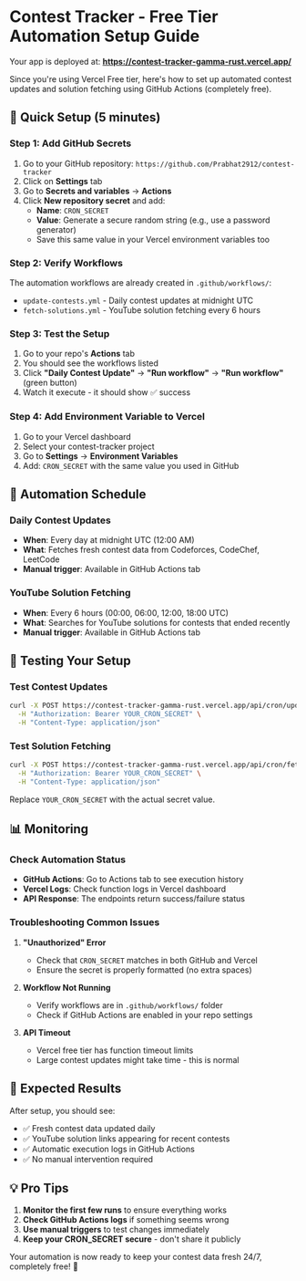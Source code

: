 # Contest Tracker - Free Tier Automation Setup Guide

Your app is deployed at: **https://contest-tracker-gamma-rust.vercel.app/**

Since you're using Vercel Free tier, here's how to set up automated contest updates and solution fetching using GitHub Actions (completely free).

## 🚀 Quick Setup (5 minutes)

### Step 1: Add GitHub Secrets

1. Go to your GitHub repository: `https://github.com/Prabhat2912/contest-tracker`
2. Click on **Settings** tab
3. Go to **Secrets and variables** → **Actions**
4. Click **New repository secret** and add:
   - **Name**: `CRON_SECRET`
   - **Value**: Generate a secure random string (e.g., use a password generator)
   - Save this same value in your Vercel environment variables too

### Step 2: Verify Workflows

The automation workflows are already created in `.github/workflows/`:

- `update-contests.yml` - Daily contest updates at midnight UTC
- `fetch-solutions.yml` - YouTube solution fetching every 6 hours

### Step 3: Test the Setup

1. Go to your repo's **Actions** tab
2. You should see the workflows listed
3. Click **"Daily Contest Update"** → **"Run workflow"** → **"Run workflow"** (green button)
4. Watch it execute - it should show ✅ success

### Step 4: Add Environment Variable to Vercel

1. Go to your Vercel dashboard
2. Select your contest-tracker project
3. Go to **Settings** → **Environment Variables**
4. Add: `CRON_SECRET` with the same value you used in GitHub

## 📅 Automation Schedule

### Daily Contest Updates

- **When**: Every day at midnight UTC (12:00 AM)
- **What**: Fetches fresh contest data from Codeforces, CodeChef, LeetCode
- **Manual trigger**: Available in GitHub Actions tab

### YouTube Solution Fetching

- **When**: Every 6 hours (00:00, 06:00, 12:00, 18:00 UTC)
- **What**: Searches for YouTube solutions for contests that ended recently
- **Manual trigger**: Available in GitHub Actions tab

## 🔧 Testing Your Setup

### Test Contest Updates

```bash
curl -X POST https://contest-tracker-gamma-rust.vercel.app/api/cron/update-contests \
  -H "Authorization: Bearer YOUR_CRON_SECRET" \
  -H "Content-Type: application/json"
```

### Test Solution Fetching

```bash
curl -X POST https://contest-tracker-gamma-rust.vercel.app/api/cron/fetch-solutions \
  -H "Authorization: Bearer YOUR_CRON_SECRET" \
  -H "Content-Type: application/json"
```

Replace `YOUR_CRON_SECRET` with the actual secret value.

## 📊 Monitoring

### Check Automation Status

- **GitHub Actions**: Go to Actions tab to see execution history
- **Vercel Logs**: Check function logs in Vercel dashboard
- **API Response**: The endpoints return success/failure status

### Troubleshooting Common Issues

1. **"Unauthorized" Error**

   - Check that `CRON_SECRET` matches in both GitHub and Vercel
   - Ensure the secret is properly formatted (no extra spaces)

2. **Workflow Not Running**

   - Verify workflows are in `.github/workflows/` folder
   - Check if GitHub Actions are enabled in your repo settings

3. **API Timeout**
   - Vercel free tier has function timeout limits
   - Large contest updates might take time - this is normal

## 🎯 Expected Results

After setup, you should see:

- ✅ Fresh contest data updated daily
- ✅ YouTube solution links appearing for recent contests
- ✅ Automatic execution logs in GitHub Actions
- ✅ No manual intervention required

## 💡 Pro Tips

1. **Monitor the first few runs** to ensure everything works
2. **Check GitHub Actions logs** if something seems wrong
3. **Use manual triggers** to test changes immediately
4. **Keep your CRON_SECRET secure** - don't share it publicly

Your automation is now ready to keep your contest data fresh 24/7, completely free! 🎉
